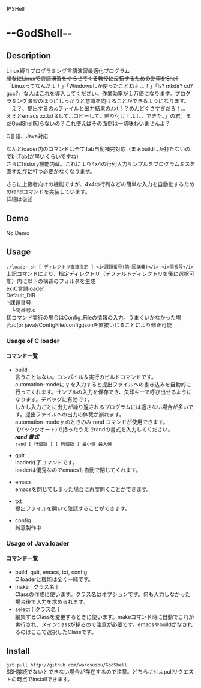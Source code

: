 神SHell
# --GodShell--

## Description
Linux縛りプログラミング言語演習最適化プログラム  
<s>頑なにLinuxで言語演習をやらせてくる教授に反抗するための効率化Shell</s>  
「Linuxってなんだよ！」「Windowsしか使ったことねぇよ！」「ls? mkdir? cd? gcc?」な人はこれを導入してください。作業効率が１万倍になります。プログラミング演習のほうにしっかりと意識を向けることができるようになります。  
「え？、提出するの.cファイルと出力結果の.txt！？めんどくさすぎだろ！…  
ええとemacs xx.txt &して…コピーして、貼り付け！よし、できた。」の君。まだGodShell知らないの？これ使えばその面倒は一切味わいませんよ？  

C言語、Java対応  

なんとloader内のコマンドは全てTab自動補完対応（まぁbuildしか打たないのでb [Tab]が早いくらいですね）  
さらにhistory機能内蔵。これにより4x4の行列入力サンプルをプログラムミスを直すたびに打つ必要がなくなります。

さらに上級者向けの機能ですが、4x4の行列などの簡単な入力を自動化するためのrandコマンドを実装しています。  
詳細は後述

## Demo

No Demo  

## Usage
`./loader.sh [ ディレクトリ直接指定 ] <i>課題番号(第n回講義)</i> <i>問番号</i>`  
上記コマンドにより、指定ディレクトリ（デフォルトディレクトリを後に選択可能）内に以下の構造のフォルダを生成  
ex)C言語loader  
Default_DIR  
└課題番号  
　└問番号.c  
初コマンド実行の場合はConfig_Fileの情報の入力。うまくいかなかった場合/c(or java)/ConfigFile/config.jsonを直接いじることにより修正可能  

### Usage of C loader

#### コマンド一覧  
- build  
言うことはない。コンパイル＆実行のビルドコマンドです。  
automation-modeに y を入力すると提出ファイルへの書き込みを自動的に行ってくれます。サンプルの入力を保存でき、矢印キーで呼び出せるようになります。デバッグに有効です。  
しかし入力ごとに出力が繰り返されるプログラムには適さない場合が多いです。提出ファイルへの出力の体裁が崩れます。  
automation-mode y のときのみ rand コマンドが使用できます。  
\`(バッククオート)で括ったうえでrandの書式を入力してください。  
***rand 書式***  
`rand [ 行個数 ] [ 列個数 ] 最小値 最大値`  

- quit  
loader終了コマンドです。  
<s>loaderは優秀なので</s>emacsも自動で閉じてくれます。  
- emacs  
emacsを閉じてしまった場合に再度開くことができます。  
- txt  
提出ファイルを開いて確認することができます。
- config  
誠意製作中  

### Usage of Java loader

#### コマンド一覧
- build, quit, emacs, txt, config  
C loaderと機能は全く一緒です。
- make [ クラス名 ]  
Classの作成に使います。クラス名はオプションです。何も入力しなかった場合後で入力を求められます。  
- select [ クラス名 ]  
編集するClassを変更するときに使います。makeコマンド時に自動でこれが実行され、メインclassが移るので注意が必要です。emacsやbuildがなされるのはここで選択したClassです。  

## Install
`git pull http://github.com/warosusou/GodShell`  
SSH接続でないとできない場合が存在するので注意。どちらにせよpullリクエストの時点でinstallできます。  
